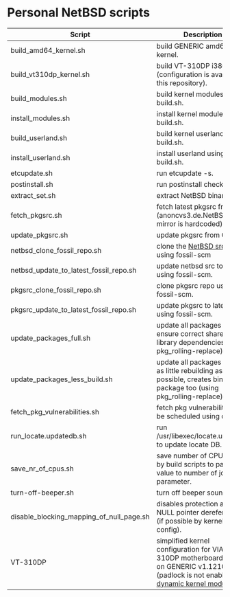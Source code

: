 # Personal NetBSD scripts #

Script | Description
------------ | -------------
build_amd64_kernel.sh | build GENERIC amd64 kernel.
build_vt310dp_kernel.sh | build VT-310DP i386 kernel (configuration is available in this repository).
build_modules.sh | build kernel modules using build.sh.
install_modules.sh | install kernel modules using build.sh.
build_userland.sh | build kernel userland using build.sh.
install_userland.sh | install userland using build.sh.
etcupdate.sh | run etcupdate -s.
postinstall.sh | run postinstall check.
extract_set.sh | extract NetBSD binary set.
fetch_pkgsrc.sh | fetch latest pkgsrc from CVS (anoncvs3.de.NetBSD.org mirror is hardcoded)
update_pkgsrc.sh | update pkgsrc from CVS
netbsd_clone_fossil_repo.sh | clone the [NetBSD src repo](https://src.fossil.netbsd.org/) using fossil-scm
netbsd_update_to_latest_fossil_repo.sh | update netbsd src to latests using fossil-scm.
pkgsrc_clone_fossil_repo.sh | clone pkgsrc repo using fossil-scm.
pkgsrc_update_to_latest_fossil_repo.sh | update pkgsrc to latest using fossil-scm.
update_packages_full.sh | update all packages and ensure correct shared library dependencies (using pkg_rolling-replace).
update_packages_less_build.sh |  update all packages but do as little rebuilding as possible, creates binary package too (using pkg_rolling-replace).
fetch_pkg_vulnerabilities.sh | fetch pkg vulnerabilities, can be scheduled using cron.
run_locate.updatedb.sh | run /usr/libexec/locate.updatedb to update locate DB.
save_nr_of_cpus.sh | save number of CPUs. Used by build scripts to pass the value to number of jobs parameter.
turn-off-beeper.sh | turn off beeper sound.	
disable_blocking_mapping_of_null_page.sh | disables protection against NULL pointer dereferences (if possible by kernel config).
VT-310DP | simplified kernel configuration for VIA VT-310DP motherboard based on GENERIC v1.1210 (padlock is not enabled, use [dynamic kernel modules](http://netbsd.gw.com/cgi-bin/man-cgi?module+7+NetBSD-current)).
